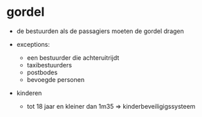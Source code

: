 # gordel

- de bestuurden als de passagiers moeten de gordel dragen

- exceptions:
  - een bestuurder die achteruitrijdt
  - taxibestuurders
  - postbodes
  - bevoegde personen


- kinderen
  - tot 18 jaar en kleiner dan 1m35 => kinderbeveiligigssysteem
